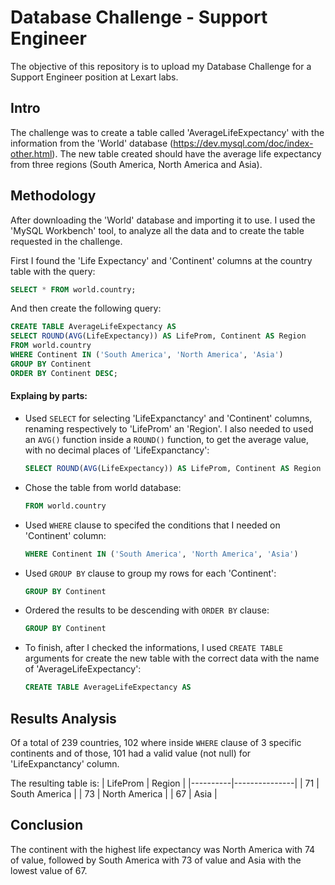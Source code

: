 # Database Challenge - Support Engineer
The objective of this repository is to upload my Database Challenge for a Support Engineer position at Lexart labs.

## Intro
The challenge was to create a table called 'AverageLifeExpectancy' with the information from the 'World' database (https://dev.mysql.com/doc/index-other.html). The new table created should have the average life expectancy from three regions (South America, North America and Asia).

## Methodology
After downloading the 'World' database and importing it to use. I used the 'MySQL Workbench' tool, to analyze all the data and to create the table requested in the challenge.

First I found the 'Life Expectancy' and 'Continent' columns at the country table with the query: 
```sql
SELECT * FROM world.country;
```

And then create the following query: 
```sql
CREATE TABLE AverageLifeExpectancy AS
SELECT ROUND(AVG(LifeExpectancy)) AS LifeProm, Continent AS Region
FROM world.country
WHERE Continent IN ('South America', 'North America', 'Asia')
GROUP BY Continent
ORDER BY Continent DESC;
```
#### Explaing by parts:

+ Used ```SELECT``` for selecting 'LifeExpanctancy' and 'Continent' columns, renaming respectively to 'LifeProm' an 'Region'. I also needed to used an ```AVG()``` function inside a ```ROUND()``` function, to get the average value, with no decimal places of 'LifeExpanctancy':
     ```sql
    SELECT ROUND(AVG(LifeExpectancy)) AS LifeProm, Continent AS Region
    ```
+ Chose the table from world database:
     ```sql
    FROM world.country
    ```
+ Used ```WHERE``` clause to specifed the conditions that I needed on 'Continent' column:
     ```sql
    WHERE Continent IN ('South America', 'North America', 'Asia')
    ```
+ Used ```GROUP BY``` clause to group my rows for each 'Continent':
     ```sql
    GROUP BY Continent
    ```
+ Ordered the results to be descending with ```ORDER BY``` clause:
     ```sql
    GROUP BY Continent
    ```
+ To finish, after I checked the informations, I used ```CREATE TABLE``` arguments for create the new table with the correct data with the name of 'AverageLifeExpectancy':
     ```sql
    CREATE TABLE AverageLifeExpectancy AS
    ```
## Results Analysis
Of a total of 239 countries, 102 where inside ```WHERE``` clause of 3 specific continents and of those, 101 had a valid value (not null) for 'LifeExpanctancy' column.

The resulting table is:
| LifeProm |     Region    |
|----------|---------------|
|    71    | South America |
|    73    | North America |
|    67    |      Asia     |

## Conclusion
The continent with the highest life expectancy was North America with 74 of value, followed by South America with 73 of value and Asia with the lowest value of 67.



